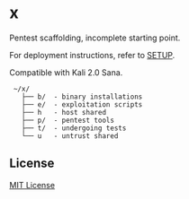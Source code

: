 # x

Pentest scaffolding, incomplete starting point.

For deployment instructions, refer to [SETUP](SETUP.md).

Compatible with Kali 2.0 Sana.

```
 ~/x/
   ├── b/  - binary installations
   ├── e/  - exploitation scripts
   ├── h   - host shared
   ├── p/  - pentest tools
   ├── t/  - undergoing tests
   └── u   - untrust shared
```

## License

[MIT License](https://github.com/twbs/bootstrap/blob/master/LICENSE)
